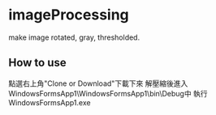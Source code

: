 # imageProcessing
make image rotated, gray, thresholded.

## How to use

點選右上角"Clone or Download"下載下來
解壓縮後進入WindowsFormsApp1\WindowsFormsApp1\bin\Debug中
執行WindowsFormsApp1.exe
